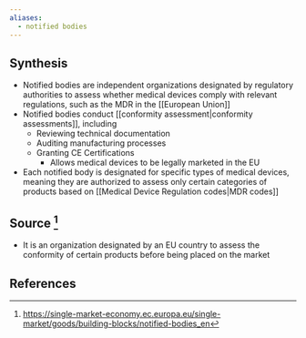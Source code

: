 ```yaml
---
aliases:
  - notified bodies
---
```

## Synthesis
- Notified bodies are independent organizations designated by regulatory authorities to assess whether medical devices comply with relevant regulations, such as the MDR in the [[European Union]]
- Notified bodies conduct [[conformity assessment|conformity assessments]], including
	- Reviewing technical documentation
	- Auditing manufacturing processes
	- Granting CE Certifications
		- Allows medical devices to be legally marketed in the EU
- Each notified body is designated for specific types of medical devices, meaning they are authorized to assess only certain categories of products based on [[Medical Device Regulation codes|MDR codes]]
## Source [^1]
- It is an organization designated by an EU country to assess the conformity of certain products before being placed on the market
## References

[^1]: https://single-market-economy.ec.europa.eu/single-market/goods/building-blocks/notified-bodies_en